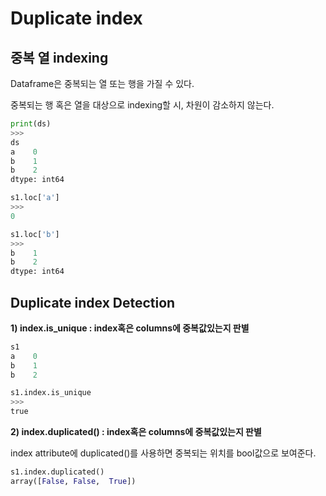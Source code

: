 # Duplicate index

## 중복 열 indexing

Dataframe은 중복되는 열 또는 행을 가질 수 있다.

중복되는 행 혹은 열을 대상으로 indexing할 시, 차원이 감소하지 않는다.
```python
print(ds)
>>>
ds
a    0
b    1
b    2
dtype: int64

s1.loc['a']
>>>
0

s1.loc['b']
>>>
b    1
b    2
dtype: int64
```

## Duplicate index Detection 

__1) index.is_unique : index혹은 columns에 중복값있는지 판별__
```python
s1
a    0
b    1
b    2

s1.index.is_unique
>>>
true
```

__2) index.duplicated() : index혹은 columns에 중복값있는지 판별__

index attribute에 duplicated()를 사용하면 중복되는 위치를 bool값으로 보여준다.

```python
s1.index.duplicated()
array([False, False,  True])
```
```python





